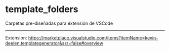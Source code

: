 # template_folders
Carpetas pre-diseñadas para extensión de VSCode

---

Extension: https://marketplace.visualstudio.com/items?itemName=kevin-deelen.templategenerator&ssr=false#overview
